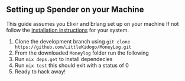 ## Setting up Spender on your Machine
This guide assumes you Elixir and Erlang set up on your machine
If not follow the [installation instructions](https://elixir-lang.org/install.html) for your system.
1. Clone the development branch using `git clone https://github.com/LittleKidogo/MoneyLog.git`
2. From the downloaded `Moneylog` folder run the following
3. Run `mix deps.get` to install dependecies
4. Run `mix test` this should exit with a status of 0
5. Ready to hack away!
